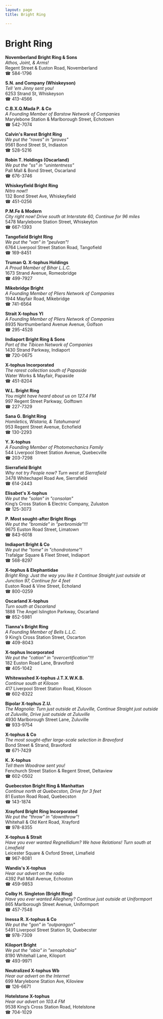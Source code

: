 ```yaml
---
layout: page 
title: Bright Ring

---
```



# Bright Ring


 **Novemberland Bright Ring & Sons**  
_Athos, Joint, & Arms!_  
Regent Street & Euston Road, Novemberland  
☎ 584-1796

**S.N. and Company (Whiskeyson)**  
_Tell 'em Jinny sent you!_  
6253 Strand St, Whiskeyson  
☎ 413-4566

**C.B.X.Q.Mada P. & Co**  
_A Founding Member of Barstow Network of Companies_  
Marylebone Station & Marlborough Street, Echotown  
☎ 542-7074

**Calvin's Rarest Bright Ring**  
_We put the "roves" in "proves"_  
9561 Bond Street St, Indiaston  
☎ 528-5216

**Robin T. Holdings (Oscarland)**  
_We put the "ss" in "unintentness"_  
Pall Mall & Bond Street, Oscarland  
☎ 676-3746

**Whiskeyfield Bright Ring**  
_Nitro now!!_  
132 Bond Street Ave, Whiskeyfield  
☎ 451-0256

**P.M.Fe & Modern**  
_City right now! 
Drive south at Interstate 60, Continue for 96 miles_  
5478 Marylebone Station Street, Whiskeyton  
☎ 667-1393

**Tangofield Bright Ring**  
_We put the "van" in "peulvan"!_  
6764 Liverpool Street Station Road, Tangofield  
☎ 169-8451

**Truman Q. X-tophus Holdings**  
_A Proud Member of Bihar L.L.C._  
1673 Strand Avenue, Romeobridge  
☎ 499-7927

**Mikebridge Bright**  
_A Founding Member of Pliers Network of Companies_  
1944 Mayfair Road, Mikebridge  
☎ 741-6564

**Strait X-tophus Yl**  
_A Founding Member of Pliers Network of Companies_  
8935 Northumberland Avenue Avenue, Golfson  
☎ 295-4528

**Indiaport Bright Ring & Sons**  
_Part of the Tibicen Network of Companies_  
1430 Strand Parkway, Indiaport  
☎ 720-0675

**X-tophus Incorporated**  
_The rarest collection south of Papaside_  
Water Works & Mayfair, Papaside  
☎ 451-8204

**W.L. Bright Ring**  
_You might have heard about us on 127.4 FM_  
997 Regent Street Parkway, Golftown  
☎ 227-7329

**Sana G. Bright Ring**  
_Homiletics, Wistaria, & Tatahumara!_  
953 Regent Street Avenue, Echofield  
☎ 130-2293

**Y. X-tophus**  
_A Founding Member of Photomechanics Family_  
544 Liverpool Street Station Avenue, Quebecville  
☎ 203-7298

**Sierrafield Bright**  
_Why not try People now? 
Turn west at Sierrafield_  
3478 Whitechapel Road Ave, Sierrafield  
☎ 614-2443

**Elisabet's X-tophus**  
_We put the "solan" in "consolan"_  
King’s Cross Station & Electric Company, Zuluston  
☎ 125-3073

**P. Most sought-after Bright Rings**  
_We put the "bromide" in "perbromide"!!!_  
9675 Euston Road Street, Limatown  
☎ 843-6018

**Indiaport Bright & Co**  
_We put the "tome" in "chondrotome"!_  
Trafalgar Square & Fleet Street, Indiaport  
☎ 568-8297

**X-tophus & Elephantidae**  
_Bright Ring: Just the way you like it 
Continue Straight just outside at Junction 97, Continue for 4 feet_  
Euston Road & Vine Street, Echoland  
☎ 800-0259

**Oscarland X-tophus**  
_Turn south at Oscarland_  
1888 The Angel Islington Parkway, Oscarland  
☎ 852-5981

**Tianna's Bright Ring**  
_A Founding Member of Bells L.L.C._  
9 King’s Cross Station Street, Oscarton  
☎ 409-8043

**X-tophus Incorporated**  
_We put the "cation" in "overcertification"!!!_  
182 Euston Road Lane, Bravoford  
☎ 405-1042

**Whitewashed X-tophus J.T.X.W.K.B.**  
_Continue south at Kiloson_  
417 Liverpool Street Station Road, Kiloson  
☎ 602-8322

**Bipolar X-tophus Z.U.**  
_The Magnolia: Turn just outside at Zuluville, Continue Straight just outside at Zuluville, Drive just outside at Zuluville_  
4930 Marlborough Street Lane, Zuluville  
☎ 933-9754

**X-tophus & Co**  
_The most sought-after large-scale selection in Bravoford_  
Bond Street & Strand, Bravoford  
☎ 671-7429

**K. X-tophus**  
_Tell them Woodrow sent you!_  
Fenchurch Street Station & Regent Street, Deltaview  
☎ 602-0502

**Quebecston Bright Ring & Manhattan**  
_Continue north at Quebecston, Drive for 3 feet_  
81 Euston Road Road, Quebecston  
☎ 143-1874

**Xrayford Bright Ring Incorporated**  
_We put the "throw" in "downthrow"!_  
Whitehall & Old Kent Road, Xrayford  
☎ 978-8355

**X-tophus & Strait**  
_Have you ever wanted Regnellidium? We have Relations! 
Turn south at Limafield_  
Leicester Square & Oxford Street, Limafield  
☎ 967-8081

**Wandis's X-tophus**  
_Hear our advert on the radio_  
4392 Pall Mall Avenue, Echoston  
☎ 459-9853

**Colby H. Singleton (Bright Ring)**  
_Have you ever wanted Allegheny? 
Continue just outside at Uniformport_  
865 Marlborough Street Avenue, Uniformport  
☎ 457-7548

**Inessa R. X-tophus & Co**  
_We put the "gon" in "outparagon"_  
5491 Liverpool Street Station St, Quebecster  
☎ 978-7309

**Kiloport Bright**  
_We put the "obia" in "xenophobia"_  
8190 Whitehall Lane, Kiloport  
☎ 493-9971

**Neutralized X-tophus Wb**  
_Hear our advert on the Internet_  
699 Marylebone Station Ave, Kiloview  
☎ 126-6671

**Hotelstone X-tophus**  
_Hear our advert on 103.4 FM_  
9538 King’s Cross Station Road, Hotelstone  
☎ 704-1029

